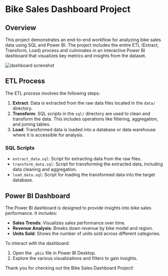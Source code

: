 # Bike Sales Dashboard Project

## Overview

This project demonstrates an end-to-end workflow for analyzing bike sales data using SQL and Power BI. The project includes the entire ETL (Extract, Transform, Load) process and culminates in an interactive Power BI dashboard that visualizes key metrics and insights from the dataset.

![dashboard screnshot](https://github.com/user-attachments/assets/50baa2bf-14e2-4230-9946-fcb7a845d767)

## ETL Process

The ETL process involves the following steps:

1. **Extract**: Data is extracted from the raw data files located in the `data/` directory.
2. **Transform**: SQL scripts in the `sql/` directory are used to clean and transform the data. This includes operations like filtering, aggregation, and joining tables.
3. **Load**: Transformed data is loaded into a database or data warehouse where it is accessible for analysis.

### SQL Scripts

- `extract_data.sql`: Script for extracting data from the raw files.
- `transform_data.sql`: Script for transforming the extracted data, including data cleaning and aggregation.
- `load_data.sql`: Script for loading the transformed data into the target database.

## Power BI Dashboard

The Power BI dashboard is designed to provide insights into bike sales performance. It includes:

- **Sales Trends**: Visualizes sales performance over time.
- **Revenue Analysis**: Breaks down revenue by bike model and region.
- **Units Sold**: Shows the number of units sold across different categories.

To interact with the dashboard:
1. Open the `.pbix` file in Power BI Desktop.
2. Explore the various visualizations and filters to gain insights.


Thank you for checking out the Bike Sales Dashboard Project!
